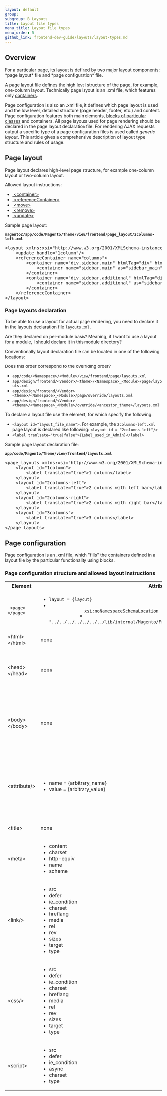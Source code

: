 ```yaml
---
layout: default
group: 
subgroup: B_Layouts
title: Layout file types
menu_title: Layout file types
menu_order: 5
github_link: frontend-dev-guide/layouts/layout-types.md
---
```


<h2>Overview</h2>
For a particular page, its layout is defined by two major layout components: *page layout* file and *page configuration* file. 

A page layout file defines the high level structure of the page, for example, one-column layout. Technically page layout is an .xml file, which features only <a href="{{site.gdeurl}}frontend-dev-guide/layouts/layout-overview.html#layout_overview_blocks" target="_blank">containers</a>. 

Page configuration is also an .xml file, it defines which page layout is used and the low level, detailed structure (page header, footer, etc.) and content. Page configuration features both main elements, <a href="{{site.gdeurl}}frontend-dev-guide/layouts/layout-overview.html#layout_overview_blocks" target="_blank">blocks of particular classes</a> and containers.
All page layouts used for page rendering should be declared in the page layout declaration file.
For rendering AJAX requests output a specific type of a page configuration files is used called *generic layout*.
This article gives a comprehensive description of layout type structure and rules of usage.

<h2 id="layout-types-page">Page layout</h2>
Page layout declares high-level page structure, for example one-column layout or two-column layout. 

Allowed layout instructions:

* <a href="{{site.gdeurl}}frontend-dev-guide/layouts/xml-instructions.html#fedg_layout_xml-instruc_ex_cont" target="_blank">&nbsp;&lt;container&gt;</a>
* <a href="{{site.gdeurl}}frontend-dev-guide/layouts/xml-instructions.html#fedg_layout_xml-instruc_ex_ref" target="_blank">&nbsp;&lt;referenceContainer&gt;</a>
* <a href="{{site.gdeurl}}frontend-dev-guide/layouts/xml-instructions.html#fedg_layout_xml-instruc_ex_mv" target="_blank">&nbsp;&lt;move&gt;</a>
* <a href="{{site.gdeurl}}frontend-dev-guide/layouts/xml-instructions.html#fedg_layout_xml-instruc_ex_rem" target="_blank">&nbsp;&lt;remove&gt;</a>
* <a href="{{site.gdeurl}}frontend-dev-guide/layouts/xml-instructions.html#fedg_layout_xml-instruc_ex_upd" target="_blank">&nbsp;&lt;update&gt;</a> 

Sample page layout:

**`magento2/app/code/Magento/Theme/view/frontend/page_layout/2columns-left.xml`**

<pre>
&lt;layout&nbsp;xmlns:xsi=&quot;http://www.w3.org/2001/XMLSchema-instance&quot;&nbsp;xsi:noNamespaceSchemaLocation=&quot;../../../../../../../lib/internal/Magento/Framework/View/Layout/etc/page_layout.xsd&quot;&gt;
&nbsp;&nbsp;&nbsp;&nbsp;&lt;update&nbsp;handle=&quot;1column&quot;/&gt;
&nbsp;&nbsp;&nbsp;&nbsp;&lt;referenceContainer&nbsp;name=&quot;columns&quot;&gt;
&nbsp;&nbsp;&nbsp;&nbsp;&nbsp;&nbsp;&nbsp;&nbsp;&lt;container&nbsp;name=&quot;div.sidebar.main&quot;&nbsp;htmlTag=&quot;div&quot;&nbsp;htmlClass=&quot;sidebar&nbsp;sidebar-main&quot;&nbsp;after=&quot;main&quot;&gt;
&nbsp;&nbsp;&nbsp;&nbsp;&nbsp;&nbsp;&nbsp;&nbsp;&nbsp;&nbsp;&nbsp;&nbsp;&lt;container&nbsp;name=&quot;sidebar.main&quot;&nbsp;as=&quot;sidebar_main&quot;&nbsp;label=&quot;Sidebar&nbsp;Main&quot;/&gt;
&nbsp;&nbsp;&nbsp;&nbsp;&nbsp;&nbsp;&nbsp;&nbsp;&lt;/container&gt;
&nbsp;&nbsp;&nbsp;&nbsp;&nbsp;&nbsp;&nbsp;&nbsp;&lt;container&nbsp;name=&quot;div.sidebar.additional&quot;&nbsp;htmlTag=&quot;div&quot;&nbsp;htmlClass=&quot;sidebar&nbsp;sidebar-additional&quot;&nbsp;after=&quot;div.sidebar.main&quot;&gt;
&nbsp;&nbsp;&nbsp;&nbsp;&nbsp;&nbsp;&nbsp;&nbsp;&nbsp;&nbsp;&nbsp;&nbsp;&lt;container&nbsp;name=&quot;sidebar.additional&quot;&nbsp;as=&quot;sidebar_additional&quot;&nbsp;label=&quot;Sidebar&nbsp;Additional&quot;/&gt;
&nbsp;&nbsp;&nbsp;&nbsp;&nbsp;&nbsp;&nbsp;&nbsp;&lt;/container&gt;
&nbsp;&nbsp;&nbsp;&nbsp;&lt;/referenceContainer&gt;
&lt;/layout&gt;
</pre>

<h3 id="layout-types-page-dec">Page layouts declaration</h3>

To be able to use a layout for actual page rendering, you need to declare it in the layouts declaration file `layouts.xml`.

<p class="q">Are they declared on per-module basis? Meaning, if I want to use a layout for a module, I should declare it in this module directory?<p>

Conventionally layout declaration file can be located in one of the following locations: 
<p class=q>Does this order correspond to the overriding order? </p>

<ul>
<li><code>app/code/&lt;Namespace&gt;/&lt;Module&gt;/view/frontend/page/layouts.xml</code></li>
<li><code>app/design/frontend/&lt;Vendor&gt;/&lt;theme&gt;/&lt;Namespace&gt;_&lt;Module&gt;/page/layouts.xml</code></li>
<li><code>app/design/frontend/&lt;Vendor&gt;&lt;theme&gt;/&lt;Namespace&gt;_&lt;Module&gt;/page/override/layouts.xml&nbsp;</code></li>
<li><code>app/design/frontend/&lt;Vendor&gt;&lt;theme&gt;/&lt;Namespace&gt;_&lt;Module&gt;/override/&lt;ancestor_theme&gt;/layouts.xml</code></li> 

</ul>

To declare a layout file use the <layout></layout> element, for which specify the following:

* <code>&lt;layout&nbsp;id=&quot;layout_file_name&quot;&gt;</code>. For example, the `2columns-left.xml` page layout is declared like following: <code>&lt;layout&nbsp;id&nbsp;=&nbsp;&quot;2columns-left&quot;/&gt;</code>
* <code>&lt;label&nbsp;tranlsate=&quot;true|false&quot;&gt;{Label_used_in_Admin}&lt;/label&gt;</code>

Sample page layout declaration file:

**`app/code/Magento/Theme/view/frontend/layouts.xml`**

<pre>
&lt;page_layouts&nbsp;xmlns:xsi=&quot;http://www.w3.org/2001/XMLSchema-instance&quot;&nbsp;xsi:noNamespaceSchemaLocation=&quot;../../../../../../lib/internal/Magento/Framework/View/PageLayout/etc/layouts.xsd&quot;&gt;
&nbsp;&nbsp;&nbsp;&nbsp;&lt;layout&nbsp;id=&quot;1column&quot;&gt;
&nbsp;&nbsp;&nbsp;&nbsp;&nbsp;&nbsp;&nbsp;&nbsp;&lt;label&nbsp;translate=&quot;true&quot;&gt;1&nbsp;column&lt;/label&gt;
&nbsp;&nbsp;&nbsp;&nbsp;&lt;/layout&gt;
&nbsp;&nbsp;&nbsp;&nbsp;&lt;layout&nbsp;id=&quot;2columns-left&quot;&gt;
&nbsp;&nbsp;&nbsp;&nbsp;&nbsp;&nbsp;&nbsp;&nbsp;&lt;label&nbsp;translate=&quot;true&quot;&gt;2&nbsp;columns&nbsp;with&nbsp;left&nbsp;bar&lt;/label&gt;
&nbsp;&nbsp;&nbsp;&nbsp;&lt;/layout&gt;
&nbsp;&nbsp;&nbsp;&nbsp;&lt;layout&nbsp;id=&quot;2columns-right&quot;&gt;
&nbsp;&nbsp;&nbsp;&nbsp;&nbsp;&nbsp;&nbsp;&nbsp;&lt;label&nbsp;translate=&quot;true&quot;&gt;2&nbsp;columns&nbsp;with&nbsp;right&nbsp;bar&lt;/label&gt;
&nbsp;&nbsp;&nbsp;&nbsp;&lt;/layout&gt;
&nbsp;&nbsp;&nbsp;&nbsp;&lt;layout&nbsp;id=&quot;3columns&quot;&gt;
&nbsp;&nbsp;&nbsp;&nbsp;&nbsp;&nbsp;&nbsp;&nbsp;&lt;label&nbsp;translate=&quot;true&quot;&gt;3&nbsp;columns&lt;/label&gt;
&nbsp;&nbsp;&nbsp;&nbsp;&lt;/layout&gt;
&lt;/page_layouts&gt;
</pre>



<h2 id="layout-types-conf">Page configuration</h2>

Page configuration is an .xml file, which "fills" the containers defined in a layout file by the particular functionality using blocks.

<h3>Page configuration structure and allowed layout instructions</h3>

<table>
  <tbody>
    <tr>
      <th>Element</th>
      <th colspan="1">Attributes</th>
      <th colspan="1">Parent of</th>
      <th>Description</th>
    </tr>
    <tr>
      <td>
        <code> <span>&lt;page&gt;&lt;/page&gt;</span> </code>
      </td>
      <td colspan="1">
        <ul>
          <li>
            <code>layout = {layout}</code>
          </li>
          <li>
            <code class="xml color1">
              <a href="http://xsinoNamespaceSchemaLocation">xsi:noNamespaceSchemaLocation</a>
            </code>
            <code class="xml plain">=</code>
            <code class="xml string">"../../../../../../../lib/internal/Magento/Framework/View/Layout/etc/page_configuration.xsd</code>
          </li>
        </ul>
      </td>
      <td colspan="1">
        <ul>
          <li>&lt;html&gt;</li>
          <li>&lt;head&gt;</li>
          <li>&lt;body&gt;</li>
          <li>&lt;update&gt;</li>
        </ul>
      </td>
      <td>Mandatory root element.</td>
    </tr>
    <tr>
      <td colspan="1">&lt;html&gt;&lt;/html&gt;</td>
      <td colspan="1">
        <p>none</p>
      </td>
      <td colspan="1">
        <ul>
          <li>&lt;attribute&gt;</li>
        </ul>
      </td>
      <td colspan="1">
        <span>Mandatory element.</span>
      </td>
    </tr>
    <tr>
      <td colspan="1">&lt;head&gt;&lt;/head&gt;</td>
      <td colspan="1">none</td>
      <td colspan="1">
        <ul>
          <li>&lt;title&gt;</li>
          <li>&lt;meta&gt;</li>
          <li>&lt;link&gt;</li>
          <li>&lt;css&gt;</li>
          <li>&lt;script&gt;</li>
        </ul>
      </td>
      <td colspan="1"> </td>
    </tr>
    <tr>
      <td colspan="1">&lt;body&gt;&lt;/body&gt;</td>
      <td colspan="1">none</td>
      <td colspan="1">
        <ul>
          <li>&lt;block&gt;</li>
          <li>&lt;container&gt;</li>
          <li>&lt;remove/&gt;</li>
          <li>&lt;move/&gt;</li>
          <li>&lt;update/&gt;</li>
          <li>&lt;referenceBlock&gt;</li>
          <li>&lt;referenceContainer&gt;</li>
          <li>&lt;action/&gt;</li>
        </ul>
      </td>
      <td colspan="1"> </td>
    </tr>
    <tr>
      <td colspan="1">&lt;attribute/&gt;</td>
      <td colspan="1">
        <ul>
          <li>name = <span>{arbitrary_name}</span>
          </li>
          <li>value = <span>{arbitrary_value}</span>
          </li>
        </ul>
      </td>
      <td colspan="1"> </td>
      <td colspan="1">
        <p>Specified for &lt;html&gt;, rendered like following:</p>
        <p>&lt;html name="value'&gt;</p>
        <p> </p>
      </td>
    </tr>
    <tr>
      <td colspan="1">
        <p>&lt;title&gt;</p>
      </td>
      <td colspan="1">none</td>
      <td colspan="1">none</td>
      <td colspan="1">Page title</td>
    </tr>
    <tr>
      <td colspan="1">
        <p>&lt;meta&gt;</p>
      </td>
      <td colspan="1">
        <ul>
          <li>
            <span>content </span>
          </li>
          <li>
            <span>charset </span>
          </li>
          <li>
            <span>http-equiv </span>
          </li>
          <li>
            <span>name </span>
          </li>
          <li>
            <span>scheme </span>
          </li>
        </ul>
      </td>
      <td colspan="1">
        <span>none</span>
      </td>
      <td colspan="1"> </td>
    </tr>
    <tr>
      <td colspan="1">
        <p>&lt;link/&gt;</p>
      </td>
      <td colspan="1">
        <ul>
          <li>
            <span>src</span>
          </li>
          <li>
            <span>defer </span>
          </li>
          <li>
            <span>ie_condition </span>
          </li>
          <li>
            <span>charset </span>
          </li>
          <li>
            <span>hreflang </span>
          </li>
          <li>
            <span>media </span>
          </li>
          <li>
            <span>rel </span>
          </li>
          <li>
            <span>rev </span>
          </li>
          <li>
            <span>sizes </span>
          </li>
          <li>
            <span>target </span>
          </li>
          <li>
            <span>type </span>
          </li>
        </ul>
      </td>
      <td colspan="1">
        <span>none</span>
      </td>
      <td colspan="1"> </td>
    </tr>
    <tr>
      <td colspan="1">
        <span>&lt;css/&gt;</span>
      </td>
      <td colspan="1">
        <ul>
          <li>
            <span>src </span>
          </li>
          <li>
            <span>defer </span>
          </li>
          <li>
            <span>ie_condition </span>
          </li>
          <li>
            <span>charset </span>
          </li>
          <li>
            <span>hreflang </span>
          </li>
          <li>
            <span>media </span>
          </li>
          <li>
            <span>rel </span>
          </li>
          <li>
            <span>rev </span>
          </li>
          <li>
            <span>sizes </span>
          </li>
          <li>
            <span>target </span>
          </li>
          <li>
            <span>type </span>
          </li>
        </ul>
      </td>
      <td colspan="1">
        <span>none</span>
      </td>
      <td colspan="1"> </td>
    </tr>
    <tr>
      <td colspan="1">
        <p>&lt;script&gt;</p>
      </td>
      <td colspan="1">
        <ul>
          <li>
            <span>src </span>
          </li>
          <li>
            <span>defer </span>
          </li>
          <li>
            <span>ie_condition </span>
          </li>
          <li>
            <span>async </span>
          </li>
          <li>
            <span>charset </span>
          </li>
          <li>
            <span>type </span>
          </li>
        </ul>
      </td>
      <td colspan="1">
        <span>none</span>
      </td>
      <td colspan="1"> </td>
    </tr>
  </tbody>
</table>









